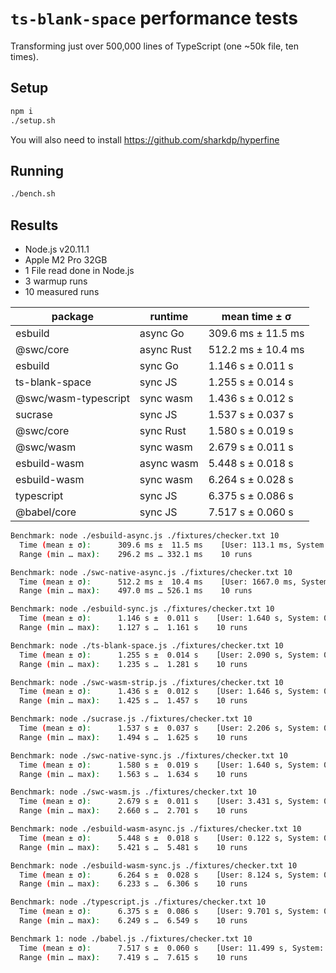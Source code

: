 # `ts-blank-space` performance tests

Transforming just over 500,000 lines of TypeScript (one ~50k file, ten times).

## Setup

```sh
npm i
./setup.sh
```

You will also need to install https://github.com/sharkdp/hyperfine

## Running

```sh
./bench.sh
```

## Results

-   Node.js v20.11.1
-   Apple M2 Pro 32GB
-   1 File read done in Node.js
-   3 warmup runs
-   10 measured runs

| package              | runtime    | mean time ± σ      |
| -------------------- | ---------- | ------------------ |
| esbuild              | async Go   | 309.6 ms ± 11.5 ms |
| @swc/core            | async Rust | 512.2 ms ± 10.4 ms |
| esbuild              | sync Go    | 1.146 s ± 0.011 s  |
| ts-blank-space       | sync JS    | 1.255 s ± 0.014 s  |
| @swc/wasm-typescript | sync wasm  | 1.436 s ± 0.012 s  |
| sucrase              | sync JS    | 1.537 s ± 0.037 s  |
| @swc/core            | sync Rust  | 1.580 s ± 0.019 s  |
| @swc/wasm            | sync wasm  | 2.679 s ± 0.011 s  |
| esbuild-wasm         | async wasm | 5.448 s ± 0.018 s  |
| esbuild-wasm         | sync wasm  | 6.264 s ± 0.028 s  |
| typescript           | sync JS    | 6.375 s ± 0.086 s  |
| @babel/core          | sync JS    | 7.517 s ± 0.060 s  |

```sh
Benchmark: node ./esbuild-async.js ./fixtures/checker.txt 10
  Time (mean ± σ):      309.6 ms ±  11.5 ms    [User: 113.1 ms, System: 48.4 ms]
  Range (min … max):    296.2 ms … 332.1 ms    10 runs

Benchmark: node ./swc-native-async.js ./fixtures/checker.txt 10
  Time (mean ± σ):      512.2 ms ±  10.4 ms    [User: 1667.0 ms, System: 101.8 ms]
  Range (min … max):    497.0 ms … 526.1 ms    10 runs

Benchmark: node ./esbuild-sync.js ./fixtures/checker.txt 10
  Time (mean ± σ):      1.146 s ±  0.011 s    [User: 1.640 s, System: 0.156 s]
  Range (min … max):    1.127 s …  1.161 s    10 runs

Benchmark: node ./ts-blank-space.js ./fixtures/checker.txt 10
  Time (mean ± σ):      1.255 s ±  0.014 s    [User: 2.090 s, System: 0.130 s]
  Range (min … max):    1.235 s …  1.281 s    10 runs

Benchmark: node ./swc-wasm-strip.js ./fixtures/checker.txt 10
  Time (mean ± σ):      1.436 s ±  0.012 s    [User: 1.646 s, System: 0.046 s]
  Range (min … max):    1.425 s …  1.457 s    10 runs

Benchmark: node ./sucrase.js ./fixtures/checker.txt 10
  Time (mean ± σ):      1.537 s ±  0.037 s    [User: 2.206 s, System: 0.231 s]
  Range (min … max):    1.494 s …  1.625 s    10 runs

Benchmark: node ./swc-native-sync.js ./fixtures/checker.txt 10
  Time (mean ± σ):      1.580 s ±  0.019 s    [User: 1.640 s, System: 0.082 s]
  Range (min … max):    1.563 s …  1.634 s    10 runs

Benchmark: node ./swc-wasm.js ./fixtures/checker.txt 10
  Time (mean ± σ):      2.679 s ±  0.011 s    [User: 3.431 s, System: 0.091 s]
  Range (min … max):    2.660 s …  2.701 s    10 runs

Benchmark: node ./esbuild-wasm-async.js ./fixtures/checker.txt 10
  Time (mean ± σ):      5.448 s ±  0.018 s    [User: 0.122 s, System: 0.045 s]
  Range (min … max):    5.421 s …  5.481 s    10 runs

Benchmark: node ./esbuild-wasm-sync.js ./fixtures/checker.txt 10
  Time (mean ± σ):      6.264 s ±  0.028 s    [User: 8.124 s, System: 0.269 s]
  Range (min … max):    6.233 s …  6.306 s    10 runs

Benchmark: node ./typescript.js ./fixtures/checker.txt 10
  Time (mean ± σ):      6.375 s ±  0.086 s    [User: 9.701 s, System: 0.405 s]
  Range (min … max):    6.249 s …  6.549 s    10 runs

Benchmark 1: node ./babel.js ./fixtures/checker.txt 10
  Time (mean ± σ):      7.517 s ±  0.060 s    [User: 11.499 s, System: 0.653 s]
  Range (min … max):    7.419 s …  7.615 s    10 runs
```
